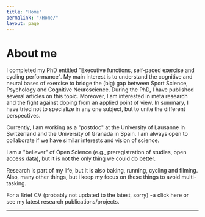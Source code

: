 ```yaml
---
title: "Home"
permalink: "/Home/"
layout: page
---
```


# About me

I completed my PhD entitled “Executive functions, self-paced exercise and cycling performance". My main interest is to understand the cognitive and neural bases of exercise to bridge the (big) gap between Sport Science, Psychology and Cognitive Neuroscience. During the PhD, I have published several articles on this topic. Moreover, I am interested in meta research and the fight against doping from an applied point of view.  In summary, I have tried not to specialize in any one subject, but to unite the different perspectives.

Currently,  I am working as a "postdoc" at the University of Lausanne in Switzerland and the University of Granada in Spain. I am always open to collaborate if we have similar interests and vision of science.

I am a "believer" of Open Science (e.g., preregistration of studies, open access data), but it is not the only thing we could do better. 

Research is part of my life, but it is also baking, running, cycling and filming. Also, many other things, but i keep my focus on these things to avoid multi-tasking.

For a Brief CV (probably not updated to the latest, sorry) -≥ click here or see my latest research publications/projects.

---

